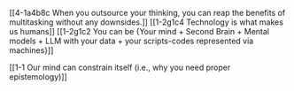 [[4-1a4b8c When you outsource your thinking, you can reap the benefits of multitasking without any downsides.]]
[[1-2g1c4 Technology is what makes us humans]]
[[1-2g1c2 You can be {Your mind + Second Brain + Mental models + LLM with your data + your scripts-codes represented via machines}]]

[[1-1 Our mind can constrain itself (i.e., why you need proper epistemology)]]